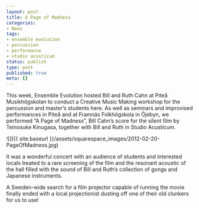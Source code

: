 ```yaml
---
layout: post
title: A Page of Madness
categories:
- News
tags:
- ensemble evolution
- percussion
- performance
- studio acusticum
status: publish
type: post
published: true
meta: {}
---
```


This week, Ensemble Evolution hosted Bill and Ruth Cahn at Piteå Musikhögskolan to conduct a Creative Music Making workshop for the percussion and master’s students here. As well as seminars and improvised performances in Piteå and at Framnäs Folkhögskola in Öjebyn, we performed “A Page of Madness”, Bill Cahn’s score for the silent film by Teinosuke Kinugasa, together with Bill and Ruth in Studio Acusticum.

![]({{ site.baseurl }}/assets/squarespace_images/2012-02-20-PageOfMadness.jpg)

It was a wonderful concert with an audience of students and interested locals treated to a rare screening of the film and the resonant acoustic of the hall filled with the sound of Bill and Ruth’s collection of gongs and Japanese instruments.

A Sweden-wide search for a film projector capable of running the movie finally ended with a local projectionist dusting off one of their old clunkers for us to use!

